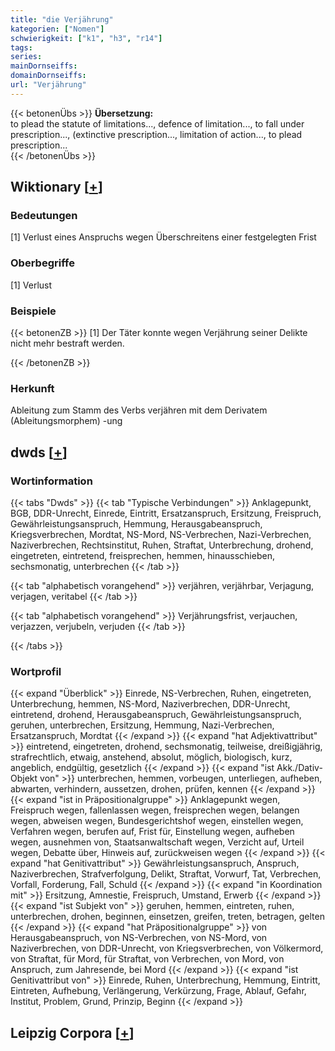 ```yaml
---
title: "die Verjährung"
kategorien: ["Nomen"]
schwierigkeit: ["k1", "h3", "r14"]
tags:
series:
mainDornseiffs:
domainDornseiffs:
url: "Verjährung"
---
```


{{< betonenÜbs >}}
**Übersetzung:**  
to plead the statute of limitations..., defence of limitation..., to fall under prescription..., (extinctive prescription..., limitation of action..., to plead prescription...  
{{< /betonenÜbs >}}

## Wiktionary [[+](https://de.wiktionary.org/wiki/Verjährung)]

### Bedeutungen
[1] Verlust eines Anspruchs wegen Überschreitens einer festgelegten Frist  

### Oberbegriffe
[1] Verlust  

### Beispiele
{{< betonenZB >}}
[1] Der Täter konnte wegen Verjährung seiner Delikte nicht mehr bestraft werden.  

{{< /betonenZB >}}
### Herkunft
Ableitung zum Stamm des Verbs verjähren mit dem Derivatem (Ableitungsmorphem) -ung  



## dwds [[+](https://www.dwds.de/wb/Verjährung)]

### Wortinformation
{{< tabs "Dwds" >}}
{{< tab "Typische Verbindungen" >}}
Anklagepunkt, BGB, DDR-Unrecht, Einrede, Eintritt, Ersatzanspruch, Ersitzung, Freispruch, Gewährleistungsanspruch, Hemmung, Herausgabeanspruch, Kriegsverbrechen, Mordtat, NS-Mord, NS-Verbrechen, Nazi-Verbrechen, Naziverbrechen, Rechtsinstitut, Ruhen, Straftat, Unterbrechung, drohend, eingetreten, eintretend, freisprechen, hemmen, hinausschieben, sechsmonatig, unterbrechen
{{< /tab >}}

{{< tab "alphabetisch vorangehend" >}}
verjähren, verjährbar, Verjagung, verjagen, veritabel
{{< /tab >}}

{{< tab "alphabetisch vorangehend" >}}
Verjährungsfrist, verjauchen, verjazzen, verjubeln, verjuden
{{< /tab >}}

{{< /tabs >}}

### Wortprofil
{{< expand "Überblick" >}} Einrede, NS-Verbrechen, Ruhen, eingetreten, Unterbrechung, hemmen, NS-Mord, Naziverbrechen, DDR-Unrecht, eintretend, drohend, Herausgabeanspruch, Gewährleistungsanspruch, geruhen, unterbrechen, Ersitzung, Hemmung, Nazi-Verbrechen, Ersatzanspruch, Mordtat {{< /expand >}}
{{< expand "hat Adjektivattribut" >}} eintretend, eingetreten, drohend, sechsmonatig, teilweise, dreißigjährig, strafrechtlich, etwaig, anstehend, absolut, möglich, biologisch, kurz, angeblich, endgültig, gesetzlich {{< /expand >}}
{{< expand "ist Akk./Dativ-Objekt von" >}} unterbrechen, hemmen, vorbeugen, unterliegen, aufheben, abwarten, verhindern, aussetzen, drohen, prüfen, kennen {{< /expand >}}
{{< expand "ist in Präpositionalgruppe" >}} Anklagepunkt wegen, Freispruch wegen, fallenlassen wegen, freisprechen wegen, belangen wegen, abweisen wegen, Bundesgerichtshof wegen, einstellen wegen, Verfahren wegen, berufen auf, Frist für, Einstellung wegen, aufheben wegen, ausnehmen von, Staatsanwaltschaft wegen, Verzicht auf, Urteil wegen, Debatte über, Hinweis auf, zurückweisen wegen {{< /expand >}}
{{< expand "hat Genitivattribut" >}} Gewährleistungsanspruch, Anspruch, Naziverbrechen, Strafverfolgung, Delikt, Straftat, Vorwurf, Tat, Verbrechen, Vorfall, Forderung, Fall, Schuld {{< /expand >}}
{{< expand "in Koordination mit" >}} Ersitzung, Amnestie, Freispruch, Umstand, Erwerb {{< /expand >}}
{{< expand "ist Subjekt von" >}} geruhen, hemmen, eintreten, ruhen, unterbrechen, drohen, beginnen, einsetzen, greifen, treten, betragen, gelten {{< /expand >}}
{{< expand "hat Präpositionalgruppe" >}} von Herausgabeanspruch, von NS-Verbrechen, von NS-Mord, von Naziverbrechen, von DDR-Unrecht, von Kriegsverbrechen, von Völkermord, von Straftat, für Mord, für Straftat, von Verbrechen, von Mord, von Anspruch, zum Jahresende, bei Mord {{< /expand >}}
{{< expand "ist Genitivattribut von" >}} Einrede, Ruhen, Unterbrechung, Hemmung, Eintritt, Eintreten, Aufhebung, Verlängerung, Verkürzung, Frage, Ablauf, Gefahr, Institut, Problem, Grund, Prinzip, Beginn {{< /expand >}}

## Leipzig Corpora [[+](https://corpora.uni-leipzig.de/en/res?word=Verjährung&corpusId=deu_newscrawl-public_2018)]

